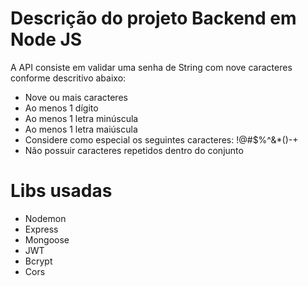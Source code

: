 <h1>Descrição do projeto Backend em Node JS</h1>
<p>A API consiste em validar uma senha de String com nove caracteres conforme descritivo abaixo:</p>
<ul>
  <li>Nove ou mais caracteres</li>
  <li>Ao menos 1 dígito</li>
  <li>Ao menos 1 letra minúscula</li>
  <li>Ao menos 1 letra maiúscula</li>
  <li>Considere como especial os seguintes caracteres: !@#$%^&*()-+</li>
  <li>Não possuir caracteres repetidos dentro do conjunto</li>
</ul>
<h1>Libs usadas</h1>
<ul>
  <li>Nodemon</li>
  <li>Express</li>
  <li>Mongoose</li>
  <li>JWT</li>
  <li>Bcrypt</li>
  <li>Cors</li>
</ul>




